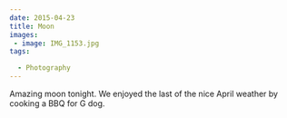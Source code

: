 ```yaml
---
date: 2015-04-23
title: Moon
images: 
 - image: IMG_1153.jpg
tags:

  - Photography
---
```

Amazing moon tonight. We enjoyed the last of the nice April weather by cooking a BBQ for G dog.